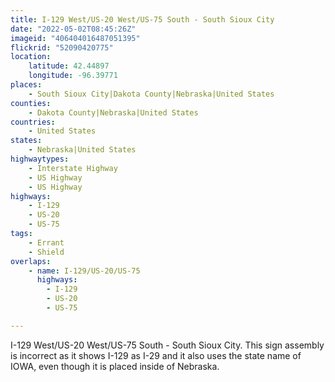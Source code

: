```yaml
---
title: I-129 West/US-20 West/US-75 South - South Sioux City
date: "2022-05-02T08:45:26Z"
imageid: "406404016487051395"
flickrid: "52090420775"
location:
    latitude: 42.44897
    longitude: -96.39771
places:
    - South Sioux City|Dakota County|Nebraska|United States
counties:
    - Dakota County|Nebraska|United States
countries:
    - United States
states:
    - Nebraska|United States
highwaytypes:
    - Interstate Highway
    - US Highway
    - US Highway
highways:
    - I-129
    - US-20
    - US-75
tags:
    - Errant
    - Shield
overlaps:
    - name: I-129/US-20/US-75
      highways:
        - I-129
        - US-20
        - US-75

---
```

I-129 West/US-20 West/US-75 South - South Sioux City.  This sign assembly is incorrect as it shows I-129 as I-29 and it also uses the state name of IOWA, even though it is placed inside of Nebraska.